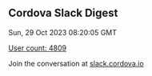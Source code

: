 ## Cordova Slack Digest
Sun, 29 Oct 2023 08:20:05 GMT

[User count: 4809](https://cordova.slack.com/)


Join the conversation at [slack.cordova.io](http://slack.cordova.io/)
